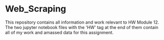 # Web_Scraping

This repository contains all information and work relevant to HW Module 12. The two jupyter notebook files with the 'HW' tag at the end of them contain all of my work and amassed data for this assignment. 
